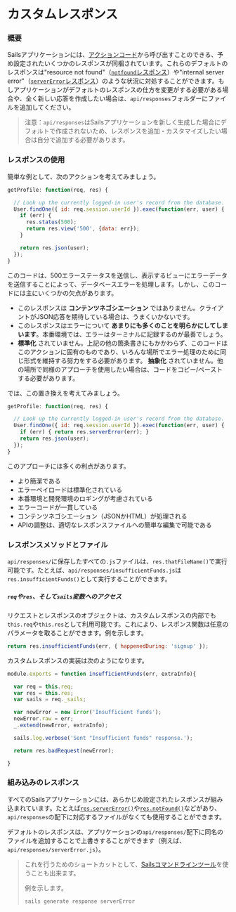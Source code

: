 # カスタムレスポンス

### 概要

Sailsアプリケーションには、[アクションコード](https://sailsguides.jp/doc/concepts/actions-and-controllers)から呼び出すことのできる、予め設定されたいくつかのレスポンスが同梱されています。これらのデフォルトのレスポンスは"resource not found"（[`notfound`レスポンス](https://sailsguides.jp/doc/reference/res/res-not-found)）や"internal server error"（[`serverError`レスポンス](https://sailsguides.jp/doc/reference/response-res/res-server-error)）のような状況に対処することができます。もしアプリケーションがデフォルトのレスポンスの仕方を変更がする必要がある場合や、全く新しい応答を作成したい場合は、`api/responses`フォルダーにファイルを追加してください。

> 注意：`api/responses`はSailsアプリケーションを新しく生成した場合にデフォルトで作成されないため、レスポンスを追加・カスタマイズしたい場合は自分で追加する必要があります。

### レスポンスの使用

簡単な例として、次のアクションを考えてみましょう。

```javascript
getProfile: function(req, res) {

  // Look up the currently logged-in user's record from the database.
  User.findOne({ id: req.session.userId }).exec(function(err, user) {
    if (err) {
      res.status(500);
      return res.view('500', {data: err});
    }

    return res.json(user);
  });
}
```

このコードは、500エラーステータスを送信し、表示するビューにエラーデータを送信することによって、データベースエラーを処理します。しかし、このコードには主にいくつかの欠点があります。

* このレスポンスは **コンテンツネゴシエーション** ではありません。クライアントがJSON応答を期待している場合は、うまくいかないです。
* このレスポンスはエラーについて **あまりにも多くのことを明らかにしてしまいます**。本番環境では、エラーはターミナルに記録するのが最善でしょう。
* **標準化** されていません。上記の他の箇条書きにもかかわらず、このコードはこのアクションに固有のものであり、いろんな場所でエラー処理のために同じ形式を維持する努力をする必要があります。
**抽象化** されていません。他の場所で同様のアプローチを使用したい場合は、コードをコピー/ペーストする必要があります。

では、この置き換えを考えてみましょう。

```javascript
getProfile: function(req, res) {

  // Look up the currently logged-in user's record from the database.
  User.findOne({ id: req.session.userId }).exec(function(err, user) {
    if (err) { return res.serverError(err); }
    return res.json(user);
  });
}
```

このアプローチには多くの利点があります。

- より簡潔である
- エラーペイロードは標準化されている
- 本番環境と開発環境のロギングが考慮されている
- エラーコードが一貫している
- コンテンツネゴシエーション（JSONかHTML）が処理される
- APIの調整は、適切なレスポンスファイルへの簡単な編集で可能である

### レスポンスメソッドとファイル

`api/responses/`に保存したすべての`.js`ファイルは、`res.thatFileName()`で実行可能です。たとえば、`api/responses/insufficientFunds.js`は`res.insufficientFunds()`として実行することができます。


##### `req`や`res`、そして`sails`変数へのアクセス

リクエストとレスポンスのオブジェクトは、カスタムレスポンスの内部でも`this.req`や`this.res`として利用可能です。これにより、レスポンス関数は任意のパラメータを取ることができます。例を示します。

```javascript
return res.insufficientFunds(err, { happenedDuring: 'signup' });
```

カスタムレスポンスの実装は次のようになります。

```javascript
module.exports = function insufficientFunds(err, extraInfo){

  var req = this.req;
  var res = this.res;
  var sails = req._sails;

  var newError = new Error('Insufficient funds');
  newError.raw = err;
  _.extend(newError, extraInfo);

  sails.log.verbose('Sent "Insufficient funds" response.');

  return res.badRequest(newError);

}
```


### 組み込みのレスポンス

すべてのSailsアプリケーションには、あらかじめ設定されたレスポンスが組み込まれています。たとえば[`res.serverError()`](https://sailsguides.jp/doc/reference/res/res-server-error)や[`res.notFound()`](https://sailsguides.jp/doc/reference/res/res-not-found)などがあり、`api/responses`の配下に対応するファイルがなくても使用することができます。

デフォルトのレスポンスは、アプリケーションの`api/responses/`配下に同名のファイルを追加することで上書きすることができます（例えば、`api/responses/serverError.js`）。

> これを行うためのショートカットとして、[Sailsコマンドラインツール](https://sailsguides.jp/doc/reference/command-line-interface/sails-generate)を使うことも出来ます。
>
> 例を示します。
>
>```bash
>sails generate response serverError
>```
>



<docmeta name="displayName" value="カスタムレスポンス">
